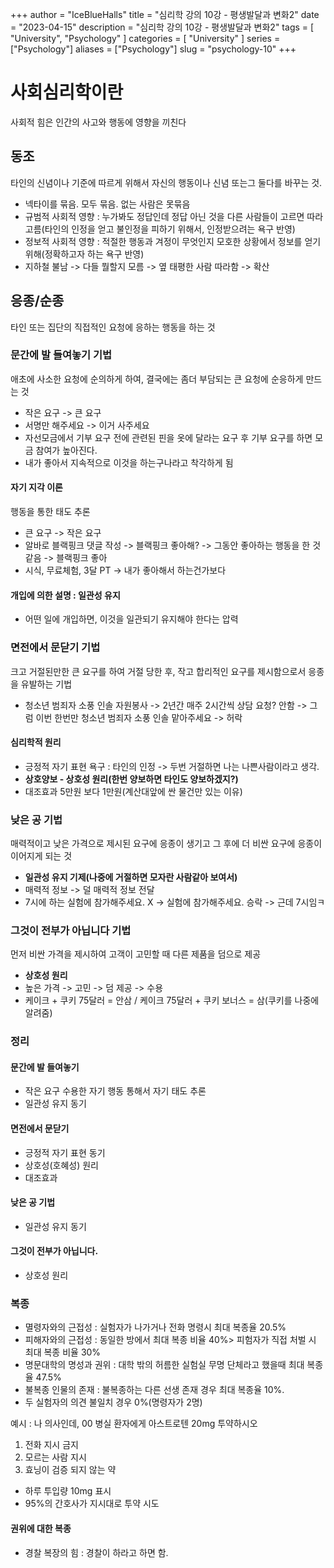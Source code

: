 +++
author = "IceBlueHalls"
title = "심리학 강의 10강 - 평생발달과 변화2"
date = "2023-04-15"
description = "심리학 강의 10강 - 평생발달과 변화2"
tags = [
    "University",
    "Psychology"
]
categories = [
    "University"
]
series = ["Psychology"]
aliases = ["Psychology"]
slug = "psychology-10"
+++

# 사회심리학이란
사회적 힘은 인간의 사고와 행동에 영향을 끼친다

## 동조
타인의 신념이나 기준에 따르게 위해서 자신의 행동이나 신념 또는그 둘다를 바꾸는 것.
* 넥타이를 묶음. 모두 묶음. 없는 사람은 못묶음
* 규범적 사회적 영향 : 누가봐도 정답인데 정답 아닌 것을 다른 사람들이 고르면 따라 고름(타인의 인정을 얻고 불인정을 피하기 위해서, 인정받으려는 욕구 반영)
* 정보적 사회적 영향 : 적절한 행동과 겨정이 무엇인지 모호한 상황에서 정보를 얻기 위해(정확하고자 하는 욕구 반영)
* 지하철 불남 -> 다들 뭘할지 모름 -> 옆 태평한 사람 따라함 -> 확산

## 응종/순종
타인 또는 집단의 직접적인 요청에 응하는 행동을 하는 것

### 문간에 발 들여놓기 기법
애초에 사소한 요청에 순의하게 하여, 결국에는 좀더 부담되는 큰 요청에 순응하게 만드는 것
* 작은 요구 -> 큰 요구
* 서명만 해주세요 -> 이거 사주세요
* 자선모금에서 기부 요구 전에 관련된 핀을 옷에 달라는 요구 후 기부 요구를 하면 모금 참여가 높아진다.
* 내가 좋아서 지속적으로 이것을 하는구나라고 착각하게 됨

#### 자기 지각 이론
행동을 통한 태도 추론
* 큰 요구 -> 작은 요구
* 알바로 블랙핑크 댓글 작성 -> 블랙핑크 좋아해? -> 그동안 좋아하는 행동을 한 것 같음 -> 블랙핑크 좋아
* 시식, 무료체험, 3달 PT -> 내가 좋아해서 하는건가보다

#### 개입에 의한 설명 : 일관성 유지
* 어떤 일에 개입하면, 이것을 일관되기 유지해야 한다는 압력

### 면전에서 문닫기 기법
크고 거절된만한 큰 요구를 하여 거절 당한 후, 작고 합리적인 요구를 제시함으로서 응종을 유발하는 기법
* 청소년 범죄자 소풍 인솔 자원봉사 -> 2년간 매주 2시간씩 상담 요청? 안함 -> 그럼 이번 한번만 청소년 범죄자 소풍 인솔 맡아주세요 -> 허락

#### 심리학적 원리
* 긍정적 자기 표현 욕구 : 타인의 인정 -> 두번 거절하면 나는 나쁜사람이라고 생각.
* **상호양보 - 상호성 원리(한번 양보하면 타인도 양보하겠지?)**
* 대조효과 5만원 보다 1만원(계산대앞에 싼 물건만 있는 이유)

### 낮은 공 기법
매력적이고 낮은 가격으로 제시된 요구에 응종이 생기고 그 후에 더 비싼 요구에 응종이 이어지게 되는 것
* **일관성 유지 기제(나중에 거절하면 모자란 사람같아 보여서)**
* 매력적 정보 -> 덜 매력적 정보 전달
* 7시에 하는 실험에 참가해주세요. X -> 실험에 참가해주세요. 승락 -> 근데 7시임ㅋ

### 그것이 전부가 아닙니다 기법
먼저 비싼 가격을 제시하여 고객이 고민할 때 다른 제품을 덤으로 제공
* **상호성 원리**
* 높은 가격 -> 고민 -> 덤 제공 -> 수용
* 케이크 + 쿠키 75달러 = 안삼 / 케이크 75달러 + 쿠키 보너스 = 삼(쿠키를 나중에 알려줌)

### 정리

#### 문간에 발 들여놓기
* 작은 요구 수용한 자기 행동 통해서 자기 태도 추론
* 일관성 유지 동기

#### 면전에서 문닫기
* 긍정적 자기 표현 동기
* 상호성(호혜성) 원리
* 대조효과

#### 낮은 공 기법
* 일관성 유지 동기

#### 그것이 전부가 아닙니다.
* 상호성 원리

### 복종
* 멸령자와의 근접성 : 실험자가 나가거나 전화 명령시 최대 복종율 20.5%
* 피해자와의 근접성 : 동일한 방에서 최대 복종 비율 40%> 피험자가 직접 처벌 시 최대 복종 비율 30%
* 명문대학의 명성과 권위 : 대학 밖의 허름한 실험실 무명 단체라고 했을때 최대 복종율 47.5%
* 불복종 인물의 존재 : 불복종하는 다른 선생 존재 경우 최대 복종율 10%.
* 두 실험자의 의견 불일치 경우 0%(명령자가 2명)

예시 : 
나 의사인데, 00 병실 환자에게 아스트로텐 20mg 투약하시오
1. 전화 지시 금지
2. 모르는 사람 지시
3. 효닝이 검증 되지 않는 약
* 하루 투입량 10mg 표시
* 95%의 간호사가 지시대로 투약 시도

#### 권위에 대한 복종
* 경찰 복장의 힘 : 경찰이 하라고 하면 함.